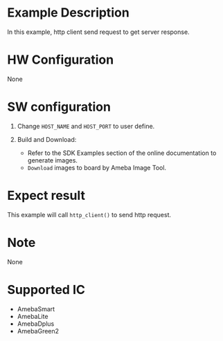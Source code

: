# Example Description

In this example, http client send request to get server response.

# HW Configuration

None

# SW configuration

1. Change `HOST_NAME` and `HOST_PORT` to user define.

2. Build and Download:
   * Refer to the SDK Examples section of the online documentation to generate images.
   * `Download` images to board by Ameba Image Tool.

# Expect result

This example will call `http_client()` to send http request.

# Note

None

# Supported IC

- AmebaSmart
- AmebaLite
- AmebaDplus
- AmebaGreen2
